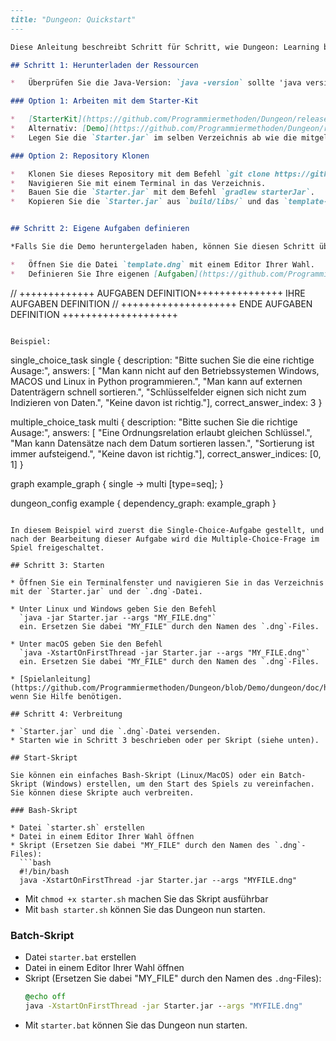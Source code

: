 ```markdown
---
title: "Dungeon: Quickstart"
---

Diese Anleitung beschreibt Schritt für Schritt, wie Dungeon: Learning by Questing heruntergeladen, konfiguriert und gestartet werden kann.

## Schritt 1: Herunterladen der Ressourcen 

*   Überprüfen Sie die Java-Version: `java -version` sollte 'java version "17.0.9" 2023-10-17 LTS' oder ähnlich liefern.

### Option 1: Arbeiten mit dem Starter-Kit

*   [StarterKit](https://github.com/Programmiermethoden/Dungeon/releases/tag/StarterKit), um eigene Aufgaben zu definieren.
*   Alternativ: [Demo](https://github.com/Programmiermethoden/Dungeon/releases/tag/Demo) mit bereits vordefinierten Aufgaben herunterladen.
*   Legen Sie die `Starter.jar` im selben Verzeichnis ab wie die mitgelieferte `.dng`.

### Option 2: Repository Klonen

*   Klonen Sie dieses Repository mit dem Befehl `git clone https://github.com/Programmiermethoden/Dungeon.git`.
*   Navigieren Sie mit einem Terminal in das Verzeichnis.
*   Bauen Sie die `Starter.jar` mit dem Befehl `gradlew starterJar`.
*   Kopieren Sie die `Starter.jar` aus `build/libs/` und das `template-dng` aus `dungeon/assets/scripts/` in ein Verzeichnis.


## Schritt 2: Eigene Aufgaben definieren

*Falls Sie die Demo heruntergeladen haben, können Sie diesen Schritt überspringen.*

*   Öffnen Sie die Datei `template.dng` mit einem Editor Ihrer Wahl.
*   Definieren Sie Ihre eigenen [Aufgaben](https://github.com/Programmiermethoden/Dungeon/blob/Demo/dungeon/doc/readme.md#definition-einer-aufgabe) und [Aufgabengraphen](https://github.com/Programmiermethoden/Dungeon/blob/Demo/dungeon/doc/readme.md#definition-von-aufgabenabh%C3%A4ngigkeiten) im Abschnitt 
```
// +++++++++++++ AUFGABEN DEFINITION+++++++++++++++
IHRE AUFGABEN DEFINITION
// ++++++++++++++++++++ ENDE AUFGABEN DEFINITION ++++++++++++++++++++
```

Beispiel:

```
single_choice_task single {
  description: "Bitte suchen Sie die eine richtige Ausage:",
  answers: [
  "Man kann nicht auf den Betriebssystemen Windows, MACOS und Linux in Python programmieren.",
  "Man kann auf externen Datenträgern schnell sortieren.",
  "Schlüsselfelder eignen sich nicht zum Indizieren von Daten.",
  "Keine davon ist richtig."],
  correct_answer_index: 3
}

multiple_choice_task multi {
  description: "Bitte suchen Sie die richtige Ausage:",
  answers: [
  "Eine Ordnungsrelation erlaubt gleichen Schlüssel.",
  "Man kann Datensätze nach dem Datum sortieren lassen.",
  "Sortierung ist immer aufsteigend.",
  "Keine davon ist richtig."],
  correct_answer_indices: [0, 1]
}

graph example_graph {
    single -> multi [type=seq];
}

dungeon_config example {
    dependency_graph: example_graph
}
```

In diesem Beispiel wird zuerst die Single-Choice-Aufgabe gestellt, und nach der Bearbeitung dieser Aufgabe wird die Multiple-Choice-Frage im Spiel freigeschaltet.

## Schritt 3: Starten

* Öffnen Sie ein Terminalfenster und navigieren Sie in das Verzeichnis mit der `Starter.jar` und der `.dng`-Datei.

* Unter Linux und Windows geben Sie den Befehl
  `java -jar Starter.jar --args "MY_FILE.dng"`
  ein. Ersetzen Sie dabei "MY_FILE" durch den Namen des `.dng`-Files.

* Unter macOS geben Sie den Befehl
  `java -XstartOnFirstThread -jar Starter.jar --args "MY_FILE.dng"`
  ein. Ersetzen Sie dabei "MY_FILE" durch den Namen des `.dng`-Files.

* [Spielanleitung](https://github.com/Programmiermethoden/Dungeon/blob/Demo/dungeon/doc/how_to_play.md), wenn Sie Hilfe benötigen.

## Schritt 4: Verbreitung

* `Starter.jar` und die `.dng`-Datei versenden.
* Starten wie in Schritt 3 beschrieben oder per Skript (siehe unten).

## Start-Skript

Sie können ein einfaches Bash-Skript (Linux/MacOS) oder ein Batch-Skript (Windows) erstellen, um den Start des Spiels zu vereinfachen. Sie können diese Skripte auch verbreiten.

### Bash-Skript

* Datei `starter.sh` erstellen
* Datei in einem Editor Ihrer Wahl öffnen
* Skript (Ersetzen Sie dabei "MY_FILE" durch den Namen des `.dng`-Files):
  ```bash
  #!/bin/bash
  java -XstartOnFirstThread -jar Starter.jar --args "MYFILE.dng"
  ```
* Mit `chmod +x starter.sh` machen Sie das Skript ausführbar
* Mit `bash starter.sh` können Sie das Dungeon nun starten.

### Batch-Skript

* Datei `starter.bat` erstellen
* Datei in einem Editor Ihrer Wahl öffnen
* Skript (Ersetzen Sie dabei "MY_FILE" durch den Namen des `.dng`-Files):
  ```bat
  @echo off
  java -XstartOnFirstThread -jar Starter.jar --args "MYFILE.dng"
  ```
* Mit `starter.bat` können Sie das Dungeon nun starten.
